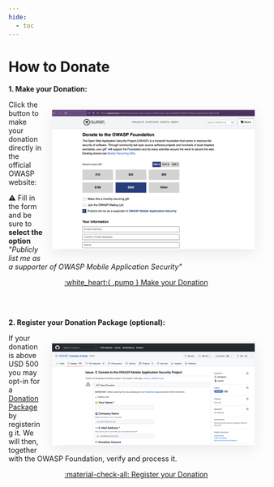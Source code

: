 ```yaml
---
hide:
  - toc
---
```


# How to Donate

**1. Make your Donation:**

<img src="../../assets/donations/owasp_donation_form.png" align="right" style="margin: 1.3em; box-shadow: rgba(149, 157, 165, 0.2) 0px 8px 24px;" width="400px" />

Click the button to make your donation directly in the official OWASP website:

:warning: Fill in the form and be sure to **select the option** _"Publicly list me as a supporter of OWASP Mobile Application Security"_

<center>
<a href="https://owasp.org/donate/?reponame=www-project-mobile-app-security&title=OWASP+Mobile+Application+Security" class="md-button md-button--primary" style="margin: 5px;">:white_heart:{ .pump } Make your Donation</a>
</center>

<br><br>

**2. Register your Donation Package (optional):**

<img src="../../assets/donations/mastg_donation_form.png" align="right"  style="margin: 1.3em; box-shadow: rgba(149, 157, 165, 0.2) 0px 8px 24px;" width="400px" />

If your donation is above USD 500 you may opt-in for a [Donation Package](packages.md) by registering it. We will then, together with the OWASP Foundation, verify and process it.

<center>
<a href="https://github.com/OWASP/owasp-mastg/issues/new?assignees=cpholguera%2Csushi2k&labels=org%2Cdonation&template=make-donation.yml&title=%F0%9F%92%B2%F0%9F%8E%89+New+Donation" class="md-button md-button--primary" style="margin: 5px;">:material-check-all: Register your Donation</a>
</center>

<br><br><br>
